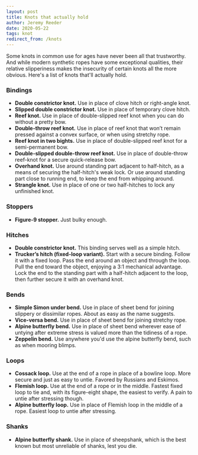 ```yaml
---
layout: post
title: Knots that actually hold
author: Jeremy Reeder
date: 2020-05-22
tags: knot
redirect_from: /knots
---
```


Some knots in common use for ages have never been all that trustworthy. And
while modern synthetic ropes have some exceptional qualities, their
relative slipperiness makes the insecurity of certain knots all the more
obvious. Here's a list of knots that'll actually hold.

### Bindings
- **Double constrictor knot.** Use in place of clove hitch or right-angle knot.
- **Slipped double constrictor knot.** Use in place of temporary clove hitch.
- **Reef knot.** Use in place of double-slipped reef knot when you can do
  without a pretty bow.
- **Double-throw reef knot.** Use in place of reef knot that won’t remain
  pressed against a convex surface, or when using stretchy rope.
- **Reef knot in two bights.** Use in place of double-slipped reef knot for a
  semi-permanent bow.
- **Double-slipped double-throw reef knot.** Use in place of double-throw
  reef-knot for a secure quick-release bow.
- **Overhand knot.** Use around standing part adjacent to half-hitch, as a
  means of securing the half-hitch's weak lock. Or use around standing part
  close to running end, to keep the end from whipping around.
- **Strangle knot.** Use in place of one or two half-hitches to lock any
  unfinished knot.

### Stoppers
- **Figure-9 stopper.** Just bulky enough.

### Hitches
- **Double constrictor knot.** This binding serves well as a simple hitch.
- **Trucker’s hitch (fixed-loop variant).** Start with a secure binding. Follow
  it with a fixed loop. Pass the end around an object and through the loop.
  Pull the end toward the object, enjoying a 3:1 mechanical advantage. Lock the
  end to the standing part with a half-hitch adjacent to the loop, then further
  secure it with an overhand knot.

### Bends
- **Simple Simon under bend.** Use in place of sheet bend for joining slippery
  or dissimilar ropes. About as easy as the name suggests.
- **Vice-versa bend.** Use in place of sheet bend for joining stretchy rope.
- **Alpine butterfly bend.** Use in place of sheet bend wherever ease of
  untying after extreme stress is valued more than the tidiness of a rope.
- **Zeppelin bend.** Use anywhere you'd use the alpine butterfly bend, such as
  when mooring blimps.

### Loops
- **Cossack loop.** Use at the end of a rope in place of a bowline loop. More
  secure and just as easy to untie. Favored by Russians and Eskimos.
- **Flemish loop.** Use at the end of a rope or in the middle. Fastest fixed
  loop to tie and, with its figure-eight shape, the easiest to verify. A pain
  to untie after stressing though.
- **Alpine butterfly loop.** Use in place of Flemish loop in the middle of a
  rope. Easiest loop to untie after stressing.

### Shanks
- **Alpine butterfly shank.** Use in place of sheepshank, which is the best
  known but most unreliable of shanks, lest you die.
